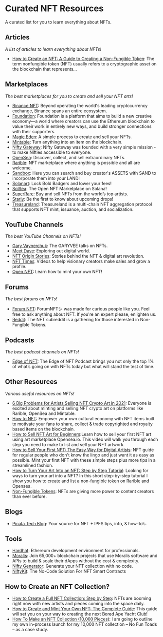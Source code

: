 # Curated NFT Resources

A curated list for you to learn everything about NFTs.

## Articles

_A list of articles to learn everything about NFTs!_

- [How to Create an NFT: A Guide to Creating a Non-Fungible Token](https://cointelegraph.com/nonfungible-tokens-for-beginners/how-to-create-an-nft): The term nonfungible token (NFT) usually refers to a cryptographic asset on the blockchain that represents...


## Marketplaces

_The best marketplaces for you to create and sell your NFT arts!_

- [Binance NFT](https://www.binance.com/en/nft/home): Beyond operating the world's leading cryptocurrency exchange, Binance spans an entire ecosystem.
- [Foundation](https://foundation.app/): Foundation is a platform that aims to build a new creative economy—a world where creators can use the Ethereum blockchain to value their work in entirely new ways, and build stronger connections with their supporters.
- [Magic Eden](https://magiceden.io/): A simple process to create and sell your NFTs.
- [Mintable](https://mintable.app/): Turn anything into an item on the blockchain.
- [Nifty Gateway](https://niftygateway.com/): Nifty Gateway was founded with a very simple mission - to make Nifties accessible to everyone.
- [OpenSea](https://opensea.io/): Discover, collect, and sell extraordinary NFTs.
- [Rarible](https://rarible.com/): NFT marketplace where anything is possible and all are welcome.
- [Sandbox](https://www.sandbox.game/en/shop/): Here you can search and buy creator's ASSETS with SAND to incorporate them into your LAND!
- [Solanart](https://solanart.io/): Lock Bold Badgers and lower your fees!
- [SolSea](https://solsea.io/): The Open NFT Marketplace on Solana!
- [SuperRare](https://superrare.com/): Buy and sell NFTs from the world’s top artists.
- [Starly](https://starly.io/): Be the first to know about upcoming drops!
- [Treasureland](https://treasureland.market/): Treasureland is a multi-chain NFT aggregation protocol that supports NFT mint, issuance, auction, and socialization.

## YouTube Channels

_The best YouTube Channels on NFTs!_

- [Gary Vaynerchuk](https://www.youtube.com/c/garyvee): The GARYVEE talks on NFTs.
- [Meet Dave](https://www.youtube.com/channel/UCT-_CNsc1IVnsDFr5XVdpqg): Exploring out digital world.
- [NFT Origin Stories](https://www.youtube.com/channel/UCphV9xj813mt8FXOsouripg): Stories behind the NFT & digital art revolution.
- [NFT Times](https://www.youtube.com/channel/UCMTMppmOoXmMw-hdbFIVHyA): Videos to help visionary creators make sales and grow a profile.
- [Open NFT](https://www.youtube.com/channel/UCG_sHFCCQFVkeEse1YGshHQ): Learn how to mint your own NFT!

## Forums

_The best forums on NFTs!_

- [Forum NFT](https://www.forumnft.com/): ForumNFTシ was made for curious people like you. Feel free to ask anything about NFT. If you're an expert please, enlighten us.
- [Reddit](https://www.reddit.com/r/NFT/): The NFT subreddit is a gathering for those interested in Non-Fungible Tokens.

## Podcasts

_The best podcast channels on NFTs!_

- [Edge of NFT](https://edgeofnft.com/): The Edge of NFT Podcast brings you not only the top 1% of what’s going on with NFTs today but what will stand the test of time.

## Other Resources

_Various useful resources on NFTs!_

- [6 Big Problems for Artists Selling NFT Crypto Art in 2021](https://youtu.be/msHRy-3WOaA): Everyone is excited about minting and selling NFT crypto art on platforms like Rarible, OpenSea and Mintable.
- [How to NFT](https://www.howtonft.org/): Empower your own cultural economy with NFT items built to motivate your fans to share, collect & trade copyrighted and royalty based items on the blockchain.
- [How to Sell NFT Art for Beginners](https://youtu.be/_fWfPVL6wOA):Learn how to sell your first NFT art using art marketplace Opensea.io. This video will walk you through each step you need to make to list and sell your NFT artwork.
- [How to Sell Your First NFT: The Easy Way for Digital Artists](https://www.youtube.com/watch?v=CFD_8oDxw1k): NFT guide for regular people who don't know the lingo and just want it as easy as possible. Mint your first NFT with these simple steps plus more tips in a streamlined fashion.
- [How to Turn Your Art Into an NFT: Step by Step Tutorial](https://www.youtube.com/watch?v=CFD_8oDxw1k): Looking for ways to turn your art into a NFT? In this short step-by-step tutorial I show you how to create and list a non-fungible token on Rarible and Opensea.
- [Non-Fungible Tokens](https://ethereum.org/en/nft/): NFTs are giving more power to content creators than ever before.


## Blogs

- [Pinata Tech Blog](https://medium.com/pinata): Your source for NFT + IPFS tips, info, & how-to’s.

## Tools

- [Hardhat](https://hardhat.org/): Ethereum development environment for professionals.
- [Moralis](https://moralis.io/): Join 65,000+ blockchain projects that use Moralis software and APIs to build & scale their dApps without the cost & complexity.
- [Nifty Generator](https://www.niftygenerator.xyz/): Generate your NFT collection with no code.
- [NiftyKit](https://niftykit.com/): The No-Code Solution For NFT Smart Contracts

## How to Create an NFT Collection?

- [How to Create a Full NFT Collection: Step by Step](https://www.nft-innovation.com/post/how-to-create-an-nft-collection-step-by-step): NFTs are booming right now with new artists and pieces coming into the space daily.
- [How to Create and Mint Your Own NFT: The Complete Guide](https://www.uxsequence.io/learn/article/guide-to-making-your-own-nft/): This guide will set you on your way to creating the next Bored Ape Yacht Club!
- [How To Make an NFT Collection (10,000 Pieces)](https://peerthroughmedia.com/how-to-make-nft-collection/): I am going to outline my own in-process launch for my 10,000 NFT collection – No Fun Toads – as a case study.
